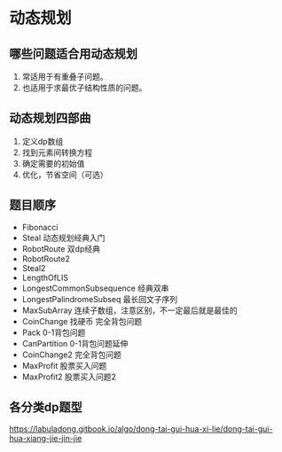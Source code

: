# 动态规划

## 哪些问题适合用动态规划
1. 常适用于有重叠子问题。
2. 也适用于求最优子结构性质的问题。

## 动态规划四部曲
1. 定义dp数组
2. 找到元素间转换方程
3. 确定需要的初始值
4. 优化，节省空间（可选）

## 题目顺序

* Fibonacci
* Steal           动态规划经典入门
* RobotRoute      双dp经典
* RobotRoute2
* Steal2
* LengthOfLIS
* LongestCommonSubsequence  经典双串
* LongestPalindromeSubseq   最长回文子序列
* MaxSubArray               连续子数组，注意区别，不一定最后就是最佳的
* CoinChange      找硬币  完全背包问题
* Pack            0-1背包问题
* CanPartition    0-1背包问题延伸
* CoinChange2     完全背包问题
* MaxProfit       股票买入问题
* MaxProfit2      股票买入问题2


## 各分类dp题型
https://labuladong.gitbook.io/algo/dong-tai-gui-hua-xi-lie/dong-tai-gui-hua-xiang-jie-jin-jie
